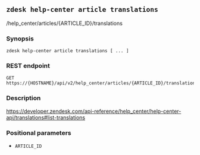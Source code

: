 ## `zdesk help-center article translations`

/help_center/articles/{ARTICLE_ID}/translations

### Synopsis

    zdesk help-center article translations [ ... ]

### REST endpoint

    GET https://{HOSTNAME}/api/v2/help_center/articles/{ARTICLE_ID}/translations

### Description

https://developer.zendesk.com/api-reference/help_center/help-center-api/translations#list-translations

### Positional parameters

* `ARTICLE_ID`

